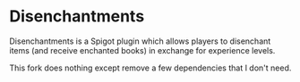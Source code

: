# Disenchantments

Disenchantments is a Spigot plugin which allows players to disenchant items (and receive enchanted books) in exchange for experience levels.

This fork does nothing except remove a few dependencies that I don't need.
